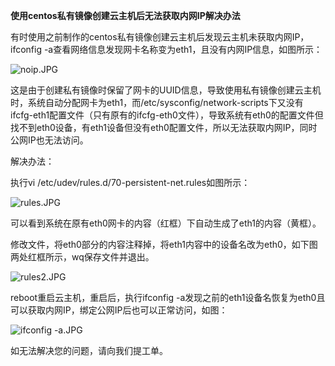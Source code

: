 **使用centos私有镜像创建云主机后无法获取内网IP解决办法**

有时使用之前制作的centos私有镜像创建云主机后发现云主机未获取内网IP，ifconfig -a查看网络信息发现网卡名称变为eth1，且没有内网IP信息，如图所示：

![noip.JPG](https://img1.jcloudcs.com/cms/c544238a-baa1-4266-a8da-a2dc73def19b20171230160357.JPG)

这是由于创建私有镜像时保留了网卡的UUID信息，导致使用私有镜像创建云主机时，系统自动分配网卡为eth1，而/etc/sysconfig/network-scripts下又没有ifcfg-eth1配置文件（只有原有的ifcfg-eth0文件），导致系统有eth0的配置文件但找不到eth0设备，有eth1设备但没有eth0配置文件，所以无法获取内网IP，同时公网IP也无法访问。

解决办法：

执行vi /etc/udev/rules.d/70-persistent-net.rules如图所示：

![rules.JPG](https://img1.jcloudcs.com/cms/60fdd35e-4ac1-4a2e-9618-45744b8abc7d20171230161102.JPG)

可以看到系统在原有eth0网卡的内容（红框）下自动生成了eth1的内容（黄框）。

修改文件，将eth0部分的内容注释掉，将eth1内容中的设备名改为eth0，如下图两处红框所示，wq保存文件并退出。

![rules2.JPG](https://img1.jcloudcs.com/cms/ce1effb3-9044-45be-afd5-b7ab7fd4e8bc20171230161140.JPG)

reboot重启云主机，重启后，执行ifconfig -a发现之前的eth1设备名恢复为eth0且可以获取内网IP，绑定公网IP后也可以正常访问，如图：

![ifconfig -a.JPG](https://img1.jcloudcs.com/cms/2c606be3-5b02-4602-9a61-84d075ef8de620171230161157.JPG)

如无法解决您的问题，请向我们提工单。